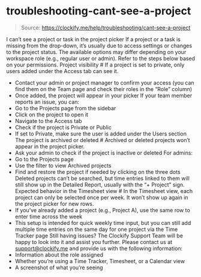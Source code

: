 # troubleshooting-cant-see-a-project

> Source: https://clockify.me/help/troubleshooting/cant-see-a-project

I can’t see a project or task in the project picker
If a project or a task is missing from the drop-down, it’s usually due to access settings or changes to the project status.
The available options may differ depending on your workspace role (e.g., regular user or admin). Refer to the steps below based on your permissions.
Project visibility #
If a project is set to private, only users added under the Access tab can see it.
- Contact your admin or project manager to confirm your access (you can find them on the Team page and check their roles in the “Role” column)
- Once added, the project will appear in your picker
If your team member reports an issue, you can:
- Go to the Projects page from the sidebar
- Click on the project to open it
- Navigate to the Access tab
- Check if the project is Private or Public
- If set to Private, make sure the user is added under the Users section
The project is archived or deleted #
Archived or deleted projects won’t appear in the project picker.
- Ask your admin to check if the project is inactive or deleted
For admins:
- Go to the Projects page
- Use the filter to view Archived projects
- Find and restore the project if needed by clicking on the three dots
Deleted projects can’t be searched, but time entries linked to them will still show up in the Detailed Report, usually with the “+ Project” sign.
Expected behavior in the Timesheet view #
In the Timesheet view, each project can only be selected once per week. It won’t show up again in the project picker for new rows.
- If you’ve already added a project (e.g., Project A), use the same row to enter time across the week
- This setup is intended for quick weekly time input, but you can still add multiple time entries on the same day for one project via the Time Tracker page
Still having issues? The Clockify Support Team will be happy to look into it and assist you further. Please contact us at support@clockify.me and provide us with the following information:
- Information about the role assigned
- Whether you’re using a Time Tracker, Timesheet, or a Calendar view
- A screenshot of what you’re seeing